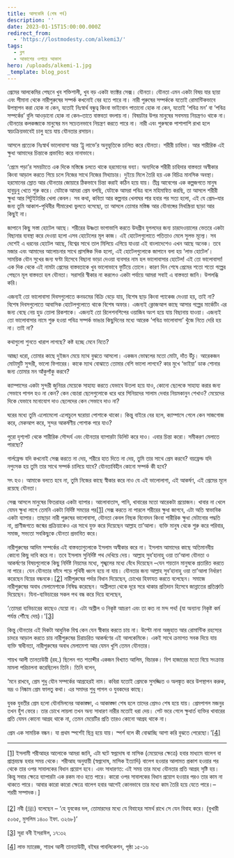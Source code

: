 ```yaml
---
title: আলকেমি (শেষ পর্ব)
description: ''
date: 2023-01-15T15:00:00.000Z
redirect_from:
  - 'https://lostmodesty.com/alkemi3/'
tags:
  - ব্লগ
  - আকাশের ওপারে আকাশ
hero: /uploads/alkemi-1.jpg
_template: blog_post
---
```


প্রেমের আলকেমির পেছনে খুব শক্তিশালী, খুব বড় একটা ফ্যাক্টর সেক্স। যৌনতা। যৌনতা এমন একটা বিষয় যার ছায়া এবং সীমানা থেকে নারীপুরুষের সম্পর্ক কখনোই বের হতে পারে না। নারী পুরুষের সম্পর্ককে যতোই রোমান্টিকভাবে উপস্থাপন করা হোক না কেন, যতোই নিঃস্বার্থ বন্ধুত্ব কিংবা ভাইবোন পাতানো হোক না কেন, যতোই ‘পবিত্র মন’ বা ‘পবিত্র সম্পর্কের’ বুলি আওড়ানো হোক না কেন–তাতে বাস্তবতা বদলায় না। বিষয়টার উপর মানুষের সবসময় নিয়ন্ত্রণও থাকে না। যৌনতার কলকব্জাকে মানুষের মন সচেতনভাবে নিয়ন্ত্রণ করতে পারে না। নারী এবং পুরুষকে পাশাপাশি রাখা হলে স্বয়ংক্রিয়ভাবেই চালু হয়ে যায় যৌনতার রসায়ন।

আসলে প্রত্যেক নিঃস্বার্থ ভালোবাসা আর ‘ট্রু লাভে’র অনুভূতিকে চালিত করে যৌনতা। শরীরী চাহিদা। আর শারীরিক এই ক্ষুধা আমাদের চিন্তাকে প্রভাবিত করে নানাভাবে।

‘প্রেমে পড়া’র সময়টাতে এক দিকে মস্তিষ্কে চলতে থাকে হরমোনের বন্যা। অন্যদিকে শরীরী চাহিদার বাস্তবতা অস্বীকার কিংবা আড়াল করতে গিয়ে চলে নিজের সাথে নিজের মিথ্যাচার। দুইয়ে মিলে তৈরি হয় এক বিচিত্র মানসিক অবস্থা। হরমোনের স্রোত আর যৌনতার জোয়ারে ঠিকভাবে চিন্তা করাই কঠিন হয়ে যায়। তীব্র আবেগের এক কল্পজগতে মানুষ হাবুডুবু খেতে শুরু করে। যেটাকে আমরা প্রেম বলছি, যেটাকে আমরা পবিত্র বলে মহিমান্বিত করছি, তা আসলে শরীরী ক্ষুধা আর পিটুইটারির খেলা কেবল। সব কথা, কবিতা আর কল্পনার খেলাঘর পার হবার পর সত্য হলো, এই যে প্রেম–যার জন্য তুমি আকাশ-পৃথিবীর সীমারেখা ভুলতে বসেছো, তা আসলে তোমার মস্তিষ্ক আর যৌনাঙ্গের মিথস্ক্রিয়া ছাড়া আর কিছুই না।

জাপানে কিছু সস্তা হোটেল আছে। শরীরের উষ্ণতা ভাগাভাগি করতে উদগ্রীব যুগলদের জন্য চারদেওয়ালের ভেতরে একটা বিছানার ব্যবস্থা করে দেওয়া হলো এসব হোটেলের মূল কাজ। এই হোটেলগুলোতে পতিতাও মেলে সুলভ মূল্যে। সব দেশেই এ ধরনের হোটেল আছে, বিশ্বের সাথে তাল মিলিয়ে এগিয়ে যাওয়া এই বাংলাদেশেও এখন আছে অনেক। তবে মজার এবং আমাদের আলোচনার সাথে প্রাসঙ্গিক দিক হলো, এই হোটেলগুলোকে জাপানে বলা হয় ‘লাভ হোটেল’। সাময়িক যৌন সুখের জন্য ঘণ্টা হিসেবে বিছানা ভাড়া দেওয়া ব্যবসার নাম হল ভালোবাসার হোটেল! এই তো ভালোবাসা! এক দিক থেকে এই নামটা প্রেমের বাস্তবতাকে খুব ভালোভাবে ফুটিয়ে তোলে। কারণ দিন শেষে প্রেমের শতো শতো গল্পের পেছনে মূল বাস্তবতা হল যৌনতা। সরাসরি স্বীকার না করলেও একটা পর্যায়ে আমরা সবাই এ বাস্তবতা জানি। উপলব্ধি করি।

এজন্যই তো ভালোবাসা দিবসগুলোতে কনডমের বিক্রি বেড়ে যায়, বিশেষ ছাড় কিংবা প্যাকেজ দেওয়া হয়, তাই না? বিশেষ দিবসগুলোতে আবাসিক হোটেলগুলোতে থাকে বিশেষ অফার। এজন্যই ক্লোজআপ কাছে আসার গল্পের মার্কেটিং এর জন্য বেছে নেয় হুড তোলা রিকশাকে। এজন্যই তো রিলেশনশিপের ওয়াজিব অংশ হয়ে যায় বিছানায় যাওয়া। এজন্যই তো ভালোবাসার নামে শুরু হওয়া পবিত্র সম্পর্ক ভাঙার কিছুদিনের মধ্যে আরেক ‘পবিত্র ভালোবাসা’ খুঁজে নিতে দেরি হয় না। তাই না?

কথাগুলো শুনতে খারাপ লাগছে? কষ্ট হচ্ছে মেনে নিতে?

আচ্ছা ধরো, তোমার কাছে দুইজন মেয়ে ম্যাথ বুঝতে আসলো। একজন ভোম্বলের মতো মোটা, দাঁত উঁচু। আরেকজন মোটামুটি সুন্দরী, ভালো ফিগারের। কাকে ম্যাথ বোঝাতে তোমার বেশি ভালো লাগবে? কার মুখে ‘ভাইয়া’ ডাক শোনার জন্য তোমার মন আঁকুপাঁকু করবে?

ক্যাম্পাসের একটা সুন্দরী জুনিয়র মেয়েকে সাহায্য করতে যেভাবে উতলা হয়ে যাও, কোনো ছেলেকে সাহায্য করার জন্য সেভাবে পাগল হও না কেন? কেন বেচারা ছেলেগুলোকে ধরে ধরে সিনিয়দের সালাম দেবার নিয়মকানুন শেখাও? মেয়েদের দিকে যেভাবে মনোযোগ দাও ছেলেদের কেন সেভাবে দাও না?

ঘরের মধ্যে তুমি এলোমেলো এলোচুলে ঘরোয়া পোশাকে থাকো। কিন্তু বাইরে বের হলে, ক্যাম্পাসে গেলে কেন সাজগোজ করে, মেকআপ করে, সুন্দর আকর্ষণীয় পোশাক পরে যাও?

পুরো দৃশ্যপট থেকে শারীরিক সৌন্দর্য এবং যৌনতার ব্যাপারটা ডিলিট করে দাও। এবার চিন্তা করো। সমীকরণ মেলাতে পারছো?

গার্লফ্রেন্ড যদি কখনোই সেক্স করতে না দেয়, শরীরে হাত দিতে না দেয়, তুমি তার সাথে প্রেম করবে? বয়ফ্রেন্ড যদি নপুংসক হয় তুমি তার সাথে সম্পর্ক চালিয়ে যাবে? যৌনতাবিহীন কোনো সম্পর্ক কী হবে?

সৎ হও। আমাকে বলতে হবে না, তুমি নিজের কাছে স্বীকার করে নাও যে এই ভালোলাগা, এই আকর্ষণ, এই প্রেমের মূলে রয়েছে যৌনতা।

সেক্স আসলে মানুষের ফিতরাহর একটা ব্যাপার। আলোবাতাস, পানি, খাবারের মতো আরেকটা প্রয়োজন। খাবার না খেলে যেমন ক্ষুধা লাগে তেমনি একটা নির্দিষ্ট সময়ের পর[\[1\]](#_ftn1) সেক্স করতে না পারলে শরীরের ক্ষুধা জাগবে, এটা অতি স্বাভাবিক একটা ব্যাপার। তাছাড়া নারী পুরুষের ভালোবাসা, যৌনতা কেবল নিছক বিনোদন কিংবা শারীরিক ক্ষুধা মেটানোর পদ্ধতি না, প্রাণীজগতে জন্মের প্রক্রিয়াকেও এর সাথে যুক্ত করে দিয়েছেন আল্লাহ তা’আলা। ব্যক্তি মানুষ থেকে শুরু করে পরিবার, সমাজ, সভ্যতা সবকিছুকে যৌনতা প্রভাবিত করে।

নারীপুরুষের আদিম সম্পর্কের এই বাস্তবতাগুলোকে ইসলাম অস্বীকার করে না। ইসলাম আমাদের কাছে অতিমানবীয় কোনো কিছু দাবি করে না। তবে ইসলাম সুনির্দিষ্ট পথ দেখিয়ে দেয়। আল্লাহ সুব’হানাহু ওয়া তা’আলা যৌনতা ও আকর্ষণের বিষয়গুলোকে কিছু নির্দিষ্ট নিয়মের মধ্যে, শৃঙ্খলের মধ্যে বেঁধে দিয়েছেন –যেন শয়তান মানুষকে প্রতারিত করতে না পারে। যেন যৌনতার ফাঁদে পড়ে পৃথিবী ধ্বংস হয়ে না যায়। যৌনতার জন্য আল্লাহ সুব’হানাহু ওয়া তা’আলা নির্ধারণ করেছেন বিয়ের বন্ধনকে।[\[2\]](#_ftn2) নারীপুরুষের পর্দার বিধান দিয়েছেন, চোখের হিফাযত করতে বলেছেন। সমাজে নারীপুরুষের অবাধ মেলামেশাকে নিষিদ্ধ করেছেন। অশ্লীলতা থেকে দূরে সরে থাকার প্রতিদান হিসেবে জান্নাতের প্রতিশ্রুতি দিয়েছেন। যিনা-ব্যভিচারের সকল পথ বন্ধ করে দিয়ে বলেছেন,

‘তোমরা ব্যভিচারের কাছেও যেয়ো না। এটা অশ্লীল ও নিকৃষ্ট আচরণ এবং তা কত না মন্দ পথ! (যা অন্যান্য নিকৃষ্ট কর্ম পর্যন্ত পৌঁছে দেয়)।’[\[3\]](#_ftn3)

কিন্তু যৌনতার এই দিকটা আধুনিক বিশ্ব কেন যেন স্বীকার করতে চায় না। উল্টো নানা অজুহাত আর রোমান্টিক রহস্যের চাদরে আড়াল করতে চায় নারীপুরুষের চিরাচরিত আকর্ষণের এই আলকেমিকে। একই সাথে ক্রমাগত সবক দিয়ে যায় ব্যক্তি স্বাধীনতা, নারীপুরুষের অবাধ মেলামেশা আর যেমন খুশি তেমন যৌনতার।

শায়খ আলী তানতাউয়ী (রহ.) ছিলেন গত শতাব্দীর একজন বিখ্যাত আলিম, বিচারক। বিশ হাজারের মতো বিয়ে সংক্রান্ত মামলা পরিচালনা করেছিলেন তিনি। তিনি বলেন,

‘মনে রাখবে, প্রেম শুধু যৌন সম্পর্কের আগ্রহেরই নাম। কবিরা যতোই প্রেমকে সুসজ্জিত ও অলঙ্কৃত করে উপস্থাপন করুক, ভদ্র ও নিষ্কাম প্রেম ফালতু কথা। এর সমাদর শুধু পাগল ও যুবকদের কাছে।

যুবক যুবতীর প্রেম হলো যৌনমিলনের আকাঙ্ক্ষা, এ আকাঙ্ক্ষা শেষ হলে তাদের প্রেমও শেষ হয়ে যায়। প্রেমপাগল মজনুর তখন হুঁশ ফেরে। তার চোখে লায়লা তখন অন্য সাধারণ নারীর মতোই ধরা দেয়। পেট ভরে গেলে ক্ষুধার্ত ব্যক্তির খাবারের প্রতি যেমন কোনো আগ্রহ থাকে না, তেমন মেয়েটির প্রতি তারও কোনো আগ্রহ থাকে না।

প্রেম এক সাময়িক বন্ধন। যা প্রথম স্পর্শেই ছিন্ন হয়ে যায়। স্পর্শ বলে কী বোঝাচ্ছি আশা করি বুঝতে পেরেছো।’[\[4\]](#_ftn4)

***

[\[1\]](#_ftnref1) ইসলামী শরীআহর আলোকে আমরা জানি, এটা ঘটে স্বপ্নদোষ বা মাসিক (মেয়েদের ক্ষেত্রে) হবার মাধ্যমে বালেগ বা প্রাপ্তবয়স্ক হবার সময় থেকে। শরীআহ অনুযায়ী (স্বপ্নদোষ, মাসিক ইত্যাদি) বালেগ হওয়ার আলামত প্রকাশ হওয়ার পর থেকে তার ওপর সাবালকের বিধান প্রয়োগ হবে। এবং সাধারণত: এই সময় তার মধ্যে যৌনতার প্রতি আগ্রহ সৃষ্টি হয়। কিন্তু সবার ক্ষেত্রে ব্যাপারটা এক রকম নাও হতে পারে। কারো ওপর সাবালকের বিধান প্রয়োগ হওয়ার পরও তার কাম না থাকতে পারে। আবার কারো কারো ক্ষেত্রে বালেগ হবার আগেই কোনভাবে তার মধ্যে কাম তৈরি হয়ে যেতে পারে।– শরয়ী সম্পাদক।\]

[\[2\]](#_ftnref2) নবী (ﷺ) বলেছেন – ‘হে যুবকের দল, তোমারদের মধ্যে যে বিবাহের সামর্থ রাখে সে যেন বিবাহ করে। (বুখারী ৫০৬৫, মুসলিম ১৪০০ ইফা. ৩২৬৮)’

[\[3\]](#_ftnref3) সূরা বনী ইসরাঈল, ১৭:৩২

[\[4\]](#_ftnref4) লাভ ম্যারেজ, শায়খ আলী তানতাউয়ী, বইঘর পাবলিকেশন, পৃষ্ঠা ১৫-১৬
